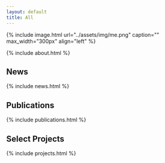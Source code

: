```yaml
---
layout: default
title: All
---
```


{% include image.html url="../assets/img/me.png" caption="" max_width="300px" align="left" %}

<!-- see: _includes/about.html -->
{% include about.html %}

<!-- see: _includes/news.html -->
## News
{% include news.html %}

<!-- see: _includes/research.html -->
## Publications
{% include publications.html %}

<!-- see: _includes/projects.html -->
## Select Projects
{% include projects.html %}
